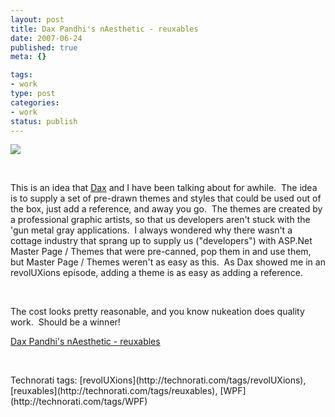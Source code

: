 ```yaml
--- 
layout: post
title: Dax Pandhi's nAesthetic - reuxables
date: 2007-06-24
published: true
meta: {}

tags: 
- work
type: post
categories: 
- work
status: publish
---
```



[![](http://media.eick.us/2011/05/614282304_2f75abbc22.jpg)](http://reuxables.nukeation.com/) 

 

 

 

This is an idea that [Dax](http://www.nukeation.net) and I have been talking about for awhile.  The idea is to supply a set of pre-drawn themes and styles that could be used out of the box, just add a reference, and away you go.  The themes are created by a professional graphic artists, so that us developers aren't stuck with the 'gun metal gray applications.  I always wondered why there wasn't a cottage industry that sprang up to supply us ("developers") with ASP.Net Master Page / Themes that were pre-canned, pop them in and use them, but Master Page / Themes weren't as easy as this.  As Dax showed me in an revolUXions episode, adding a theme is as easy as adding a reference.

 

 

 

The cost looks pretty reasonable, and you know nukeation does quality work.  Should be a winner!

 

[Dax Pandhi's nAesthetic - reuxables](http://www.nukeation.net/2007/06/15/reuxables.aspx) 

 

 

 <div class="wlWriterSmartContent" style="padding-right: 0px;padding-left: 0px;padding-bottom: 0px;margin: 0px;padding-top: 0px">Technorati tags: [revolUXions](http://technorati.com/tags/revolUXions), [reuxables](http://technorati.com/tags/reuxables), [WPF](http://technorati.com/tags/WPF)</div>
